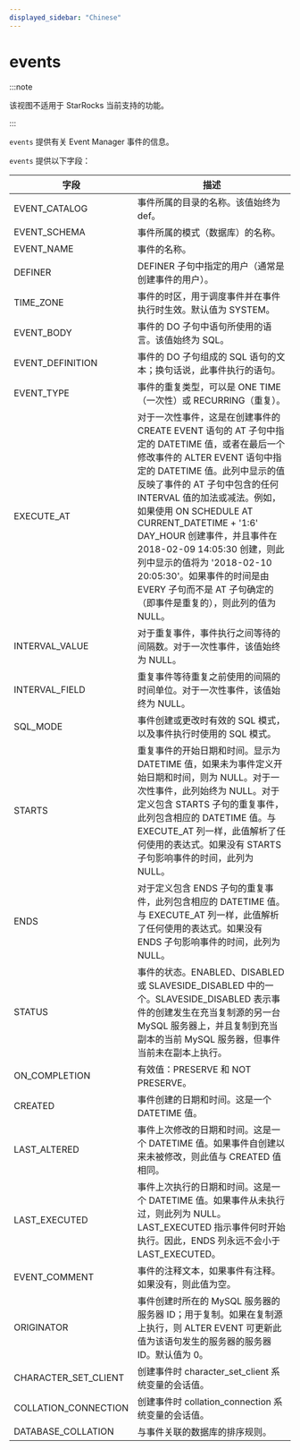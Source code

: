 ```yaml
---
displayed_sidebar: "Chinese"
---
```


# events

:::note

该视图不适用于 StarRocks 当前支持的功能。

:::

`events` 提供有关 Event Manager 事件的信息。

`events` 提供以下字段：

| 字段                 | 描述                                                         |
| -------------------- | ------------------------------------------------------------ |
| EVENT_CATALOG        | 事件所属的目录的名称。该值始终为 def。                       |
| EVENT_SCHEMA         | 事件所属的模式（数据库）的名称。                             |
| EVENT_NAME           | 事件的名称。                                                 |
| DEFINER              | DEFINER 子句中指定的用户（通常是创建事件的用户）。           |
| TIME_ZONE            | 事件的时区，用于调度事件并在事件执行时生效。默认值为 SYSTEM。 |
| EVENT_BODY           | 事件的 DO 子句中语句所使用的语言。该值始终为 SQL。           |
| EVENT_DEFINITION     | 事件的 DO 子句组成的 SQL 语句的文本；换句话说，此事件执行的语句。 |
| EVENT_TYPE           | 事件的重复类型，可以是 ONE TIME（一次性）或 RECURRING（重复）。 |
| EXECUTE_AT           | 对于一次性事件，这是在创建事件的 CREATE EVENT 语句的 AT 子句中指定的 DATETIME 值，或者在最后一个修改事件的 ALTER EVENT 语句中指定的 DATETIME 值。此列中显示的值反映了事件的 AT 子句中包含的任何 INTERVAL 值的加法或减法。例如，如果使用 ON SCHEDULE AT CURRENT_DATETIME + '1:6' DAY_HOUR 创建事件，并且事件在 2018-02-09 14:05:30 创建，则此列中显示的值将为 '2018-02-10 20:05:30'。如果事件的时间是由 EVERY 子句而不是 AT 子句确定的（即事件是重复的），则此列的值为 NULL。 |
| INTERVAL_VALUE       | 对于重复事件，事件执行之间等待的间隔数。对于一次性事件，该值始终为 NULL。 |
| INTERVAL_FIELD       | 重复事件等待重复之前使用的间隔的时间单位。对于一次性事件，该值始终为 NULL。 |
| SQL_MODE             | 事件创建或更改时有效的 SQL 模式，以及事件执行时使用的 SQL 模式。 |
| STARTS               | 重复事件的开始日期和时间。显示为 DATETIME 值，如果未为事件定义开始日期和时间，则为 NULL。对于一次性事件，此列始终为 NULL。对于定义包含 STARTS 子句的重复事件，此列包含相应的 DATETIME 值。与 EXECUTE_AT 列一样，此值解析了任何使用的表达式。如果没有 STARTS 子句影响事件的时间，此列为 NULL。 |
| ENDS                 | 对于定义包含 ENDS 子句的重复事件，此列包含相应的 DATETIME 值。与 EXECUTE_AT 列一样，此值解析了任何使用的表达式。如果没有 ENDS 子句影响事件的时间，此列为 NULL。 |
| STATUS               | 事件的状态。ENABLED、DISABLED 或 SLAVESIDE_DISABLED 中的一个。SLAVESIDE_DISABLED 表示事件的创建发生在充当复制源的另一台 MySQL 服务器上，并且复制到充当副本的当前 MySQL 服务器，但事件当前未在副本上执行。 |
| ON_COMPLETION        | 有效值：PRESERVE 和 NOT PRESERVE。                           |
| CREATED              | 事件创建的日期和时间。这是一个 DATETIME 值。                 |
| LAST_ALTERED         | 事件上次修改的日期和时间。这是一个 DATETIME 值。如果事件自创建以来未被修改，则此值与 CREATED 值相同。 |
| LAST_EXECUTED        | 事件上次执行的日期和时间。这是一个 DATETIME 值。如果事件从未执行过，则此列为 NULL。LAST_EXECUTED 指示事件何时开始执行。因此，ENDS 列永远不会小于 LAST_EXECUTED。 |
| EVENT_COMMENT        | 事件的注释文本，如果事件有注释。如果没有，则此值为空。       |
| ORIGINATOR           | 事件创建时所在的 MySQL 服务器的服务器 ID；用于复制。如果在复制源上执行，则 ALTER EVENT 可更新此值为该语句发生的服务器的服务器 ID。默认值为 0。 |
| CHARACTER_SET_CLIENT | 创建事件时 character_set_client 系统变量的会话值。           |
| COLLATION_CONNECTION | 创建事件时 collation_connection 系统变量的会话值。           |
| DATABASE_COLLATION   | 与事件关联的数据库的排序规则。                               |
